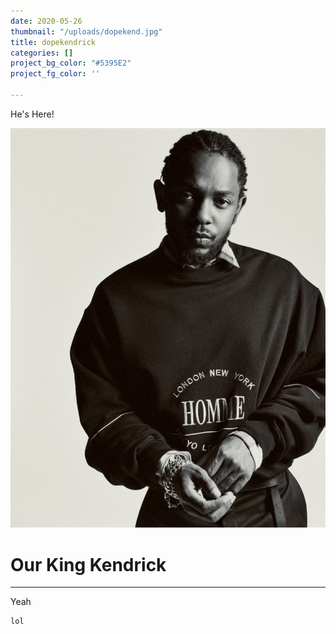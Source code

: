 ```yaml
---
date: 2020-05-26
thumbnail: "/uploads/dopekend.jpg"
title: dopekendrick
categories: []
project_bg_color: "#5395E2"
project_fg_color: ''

---
```

He's Here!

![](/uploads/dopekend.jpg "Lol")

# Our King Kendrick

***

Yeah

    lol